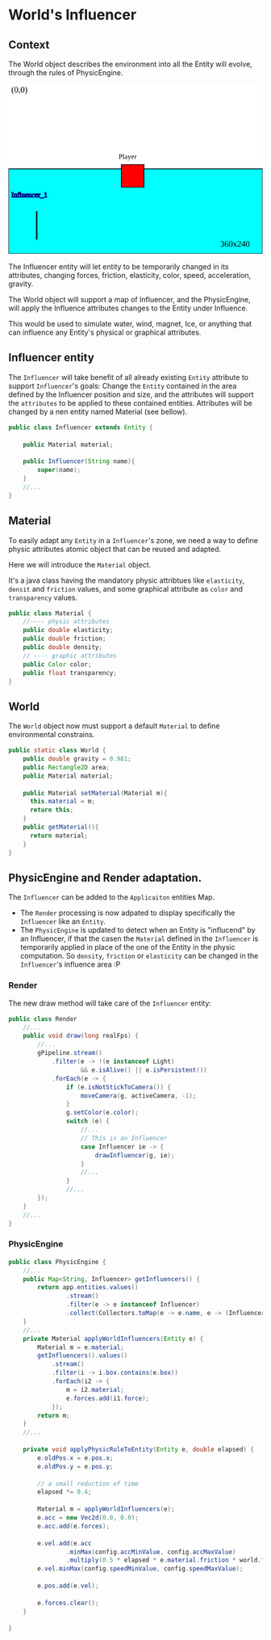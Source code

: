# World's Influencer

## Context

The World object describes the environment into all the Entity will evolve, through the rules of PhysicEngine.

![Diagram Influencer](./diagrams/diagram-influencers.svg "what is an Influencer ?")


The Influencer entity will let entity to be temporarily changed in its attributes, changing forces, friction,
elasticity, color, speed, acceleration, gravity.

The World object will support a map of Influencer, and the PhysicEngine, will apply the Influence attributes changes to
the Entity under Influence.

This would be used to simulate water, wind, magnet, Ice, or anything that can influence any Entity's physical or
graphical attributes.

## Influencer entity

The `Influencer` will take benefit of all already existing `Entity` attribute to support `Influencer`'s goals:
Change the `Entity` contained in the area defined by the Influencer position and size, and the attributes will support
the `attributes` to be applied to these contained entities. Attributes will be changed by a nen entity named Material (see bellow).

```java 
public class Influencer extends Entity {
    
    public Material material;
    
    public Influencer(String name){
        super(name);
    }
    //...
}
```

## Material

To easily adapt any `Entity` in a `Influencer`'s zone, we need a way to define physic attributes atomic object that can
be reused and adapted.

Here we will introduce the `Material` object.

It's a java class having the mandatory physic attribtues like `elasticity`, `densit` and `friction` values, and some
graphical attribute as `color` and `transparency` values.

```java
public class Material {
    //---- physic attributes
    public double elasticity;
    public double friction;
    public double density;
    // ---- graphic attributes
    public Color color;
    public float transparency;
}
```
## World

The `World` object now must support a default `Material` to define environmental constrains.

```java
public static class World {
    public double gravity = 0.981;
    public Rectangle2D area;
    public Material material;
    
    public Material setMaterial(Material m){
      this.material = m;
      return this;
    }
    public getMaterial(){
      return material;
    }
}
```

## PhysicEngine and Render adaptation.

The `Influencer` can be added to the `Applicaiton` entities Map.

- The `Render` processing is now adpated to display specifically the `Influencer` like an `Entity`.
- The `PhysicEngine` is updated to detect when an Entity is "influcend" by an Influencer, if that the casen the `Material` defined in the `Influencer` is temporarily applied in place of the one of the Entity in the physic computation. So `density`, `friction` or `elasticity` can be changed in the `Influencer`'s influence area :P

### Render

The new draw method will take care of the `Influencer` entity:

```java
public class Render
    //...
    public void draw(long realFps) {
        //...
        gPipeline.stream()
            .filter(e -> !(e instanceof Light)
                    && e.isAlive() || e.isPersistent())
            .forEach(e -> {
                if (e.isNotStickToCamera()) {
                    moveCamera(g, activeCamera, -1);
                }
                g.setColor(e.color);
                switch (e) {
                    //...
                    // This is an Influencer
                    case Influencer ie -> {
                        drawInfluencer(g, ie);
                    }
                    //...
                }
                //...
        });
    }
    //...
}
```

### PhysicEngine

```java
public class PhysicEngine {
    //...
    public Map<String, Influencer> getInfluencers() {
        return app.entities.values()
                .stream()
                .filter(e -> e instanceof Influencer)
                .collect(Collectors.toMap(e -> e.name, e -> (Influencer) e));
    }
    //...
    private Material applyWorldInfluencers(Entity e) {
        Material m = e.material;
        getInfluencers().values()
            .stream()
            .filter(i -> i.box.contains(e.box))
            .forEach(i2 -> {
                m = i2.material;
                e.forces.add(i1.force);
            });
        return m;
    }
    //...
    
    private void applyPhysicRuleToEntity(Entity e, double elapsed) {
        e.oldPos.x = e.pos.x;
        e.oldPos.y = e.pos.y;

        // a small reduction of time
        elapsed *= 0.4;

        Material m = applyWorldInfluencers(e);
        e.acc = new Vec2d(0.0, 0.0);
        e.acc.add(e.forces);

        e.vel.add(e.acc
                .minMax(config.accMinValue, config.accMaxValue)
                .multiply(0.5 * elapsed * e.material.friction * world.friction));
        e.vel.minMax(config.speedMinValue, config.speedMaxValue);

        e.pos.add(e.vel);

        e.forces.clear();
    }
    
}
```
